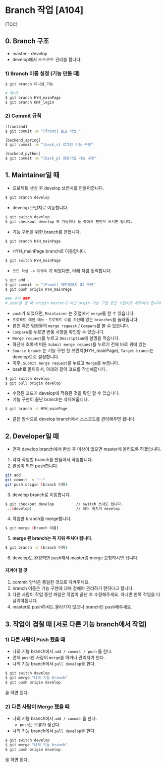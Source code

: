 # Branch 작업 [A104]

[TOC]

## 0. Branch 구조

- master - develop
- develop에서 소스코드 관리를 합니다.

### 1) Branch 이름 설정 (기능 만들 때)

```bash
$ git branch 이니셜_기능

# 예시)
$ git branch HYH_mainPage
$ git branch OMT_login
```



### 2) Commit 규칙

```bash
[frontend]
$ git commit -m "[front] 로고 작업 "

[backend_spring]
$ git commit -m "[back_s] 로그인 기능 구현"

[backend_python]
$ git commit -m "[back_p] 회원가입 기능 구현"
```



## 1. Maintainer일 때

- 프로젝트 생성 후 develop 브런치를 만들어줍니다.

```bash
$ git branch develop
```

- develop 브런치로 이동합니다.

```bash
$ git switch develop
$ git checkout develop 도 가능하니 둘 중에서 편한거 쓰시면 됩니다.
```

- 기능 구현을 위한 branch를 만듭니다.

``` bash
$ git branch HYH_mainPage
```

- HYH_mainPage branch로 이동합니다.

```bash
$ git switch HYH_mainPage
```

- `코드 작성 -> 마무리` 가 되었다면, 아래 처럼 입력합니다.

```bash
$ git add .
$ git commit -m "[Front] 메인페이지 UI 구현"
$ git push origin HYH_mainPage

### 주의 ###
# push를 할 때 origin master가 아닌 orgin 기능 구현 중인 브런치로 해주어야 합니다.
```

- `push`가 되었으면, `Maintainer` 는 깃랩에서 `merge`를 할 수 있습니다.
- `프로젝트 메인 메뉴` - `프로젝트 이름 하단`에 있는 `branches`를 눌러줍니다.
- 본인 혹은 팀원들의 `merge request` / `Compare`를 볼 수 있습니다.
- `Compare`를 누르면 변동 사항을 확인할 수 있습니다.
- `Merge request`를 누르고 `Description`에 설명을 적습니다.
- 하단에 초록색 버튼 `Submit merge request`를 누르기 전에 바로 위에 있는
- `Source branch` 는 기능 구현 한 브런치(HYH_mainPage),  `Target branch`는 develop으로 설정합니다.
- 이후, `Submit merge request`를 누르고 `Merge`를 누릅니다.
- bash로 돌아와서, 아래와 같이 코드를 작성해줍니다.

```bash
$ git switch develop
$ git pull origin develop
```

- 수정된 코드가 develop에 적용된 것을 확인 할 수 있습니다.
- 기능 구현이 끝난 branch는 삭제해줍니다.

```bash
$ git branch -d HYH_mainPage
```

- 같은 방식으로 develop branch에서 소스코드를 관리해주면 됩니다.



## 2. Developer일 때

- 먼저 develop branch에서 완성 후 이상이 없으면 master에 올리도록 하겠습니다.

1. 각자 작업할 branch를 만들어서 작업합니다.
2. 완성이 되면 push합니다.

```bash
git add .
git commit -m "~~"
git push origin (branch 이름)
```

3. develop branch로 이동합니다.

```bash
$ git checkout develop			// switch 쓰셔도 됩니다.
...(develop)					// 헤더 위치가 develop
```

4. 작업한 branch를 merge합니다.

```bash
$ git merge (branch 이름)
```

5. **merge 된 branch는 꼭 지워 주셔야 됩니다.**

```bash
$ git branch -d (branch 이름)
```

6. develop도 완성되면 push해서 master랑 merge 요청하시면 됩니다.



#### 지켜야 할 것

1. commit 양식은 통일한 것으로 지켜주세요.
2. branch 이름은 기능 구현에 대해 정해야 관리하기 편하다고 합니다.
3. 다른 사람이 작업 중인 파일은 작업이 끝난 후 수정해주세요. 아니면 한쪽 작업을 다 날려야됩니다.
4. master로 push하셔도 올라가지 않으니 branch만 push해주세요.



## 3. 작업이 겹칠 때 [서로 다른 기능 branch에서 작업]

### 1) 다른 사람이 Push 했을 때

- 나의 기능 branch에서 `add / commit / push` 를 한다.
- 먼저 `push`한 사람이 `merge`를 하거나 관리자가 한다.
- 나의 기능 branch에서 `pull develop`을 한다.

```bash
$ git switch develop
$ git merge "나의 기능 branch"
$ git push origin develop
```

을 하면 된다.



### 2) 다른 사람이 Merge 했을 때

- 나의 기능 branch에서 `add / commit` 을 한다.
  - `push`는 오류가 생긴다.
- 나의 기능 branch에서 `pull develop`을 한다.

```bash
$ git switch develop
$ git merge "나의 기능 branch"
$ git push origin develop
```

을 하면 된다.



